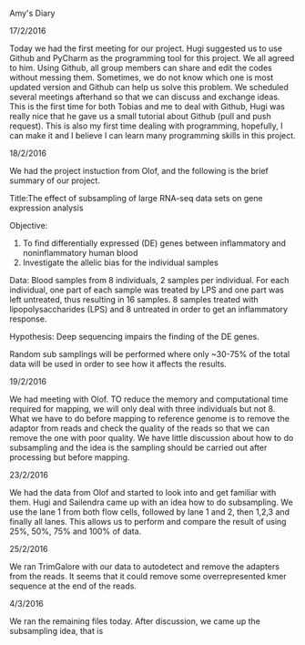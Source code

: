 Amy's Diary

17/2/2016

Today we had the first meeting for our project. Hugi suggested us to use Github and PyCharm as the programming tool for this project.
We all agreed to him. Using Github, all group members can share and edit the codes without messing them. Sometimes, we do not know 
which one is most updated version and Github can help us solve this problem. We scheduled several meetings afterhand so that we can 
discuss and exchange ideas. This is the first time for both Tobias and me to deal with Github, Hugi was really nice that he gave us 
a small tutorial about Github (pull and push request). This is also my first time dealing with programming, hopefully, I can make it
and I believe I can learn many programming skills in this project.

18/2/2016

We had the project instuction from Olof, and the following is the brief summary of our project.

Title:The effect of subsampling of large RNA-seq data sets on gene expression analysis

Objective: 
1. To find differentially expressed (DE) genes between inflammatory and noninflammatory human blood
2. Investigate the allelic bias for the individual samples
           
Data: Blood samples from 8 individuals, 2 samples per individual. For each individual, one part of each sample was treated by LPS and
one part was left untreated, thus resulting in 16 samples. 8 samples treated with lipopolysaccharides (LPS) and 8 untreated in order to get an inflammatory response.
      
Hypothesis: Deep sequencing impairs the finding of the DE genes.

Random sub samplings will be performed where only ~30-75% of the total data will be used in order to see how it affects the results.

19/2/2016

We had meeting with Olof. TO reduce the memory and computational time required for mapping, we will only deal with three individuals but not 8. What we have to do before mapping to reference genome is to remove the adaptor from reads and check the quality of the reads so that we can remove the one with poor quality. We have little discussion about how to do subsampling and the idea is the sampling should be carried out after processing but before mapping.

23/2/2016

We had the data from Olof and started to look into and get familiar with them. Hugi and Sailendra came up with an idea how to do subsampling. We use the lane 1 from both flow cells, followed by lane 1 and 2, then 1,2,3 and finally all lanes. This allows us to perform and compare the result of using 25%, 50%, 75% and 100% of data.

25/2/2016

We ran TrimGalore with our data to autodetect and remove the adapters from the reads. It seems that it could remove some overrepresented kmer sequence at the end of the reads.

4/3/2016

We ran the remaining files today. After discussion, we came up the subsampling idea, that is 



